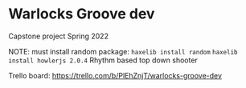 # Warlocks Groove dev

Capstone project Spring 2022


NOTE: must install random package: `haxelib install random`
`haxelib install howlerjs 2.0.4`
Rhythm based top down shooter

Trello board: https://trello.com/b/PlEhZnjT/warlocks-groove-dev

